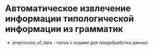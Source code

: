 # Автоматическое извлечение информации типологической информации из грамматик
* preprocess_of_data - папка с кодами для предобработки данных
